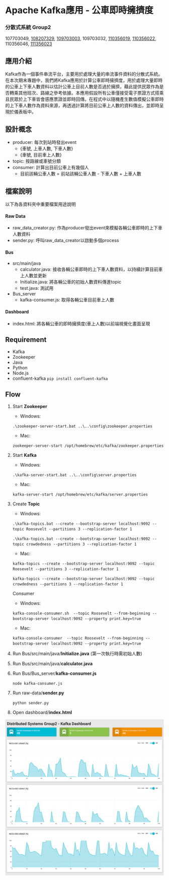 # Apache Kafka應用 - 公車即時擁擠度

### 分散式系統 Group2

107703049, [108207329](https://github.com/xoxonut), [109703003](https://github.com/Tanlikfeng), 109703032, [110356019](https://github.com/YiChingLLin), [110356022](https://github.com/dabaoku), 110356046, [111356023](https://github.com/106306067)

## 應用介紹
Kafka作為一個事件串流平台，主要用於處理大量的串流事件資料的分散式系統。在本次期末專題中，我們將Kafka應用於計算公車即時擁擠度，用於處理大量即時的公車上下車人數資料以估計公車上目前人數是否過於擁擠，藉此提供民眾作為是否轉乘其他班次、路線之參考依據。本應用假設所有公車僅接受電子票證方式搭乘且民眾於上下車皆會感應票證並即時回傳。在程式中以隨機產生數值模擬公車即時的上下車人數作為資料來源，再透過計算將目前公車上人數的資料傳出，並即時呈現於儀表板中。

## 設計概念
- producer: 每次到站時發出event
    - {車號, 上車人數, 下車人數}
    - {車號, 目前車上人數}
- topic: 按路線或車號分類
- consumer: 計算出目前公車上有幾個人 
    - 目前該輛公車人數 = 前站該輛公車人數 - 下車人數 + 上車人數

## 檔案說明
以下為各資料夾中重要檔案用途說明
#### Raw Data
- raw_data_creator.py: 作為producer發出event來模擬各輛公車即時的上下車人數資料
- sender.py: 呼叫raw_data_creator以啟動多個process

#### Bus
- src/main/java
    - calculator.java: 接收各輛公車即時的上下車人數資料，以持續計算目前車上人數並更新
    - Initialize.java: 將各輛公車的初始人數資料傳進topic
    - test.java: 測試用
- Bus_server
    - kafka-consumer.js: 取得各輛公車目前車上人數

#### Dashboard
- index.html: 將各輛公車的即時擁擠度(車上人數)以前端視覺化畫面呈現

## Requirement
- Kafka
- Zookeeper
- Java
- Python
- Node.js
- confluent-kafka `pip install confluent-kafka`

## Flow
1. Start **Zookeeper**
    - Windows: 

    `.\zookeeper-server-start.bat ..\..\config\zookeeper.properties`

    - Mac: 

    `zookeeper-server-start /opt/homebrew/etc/kafka/zookeeper.properties`

2. Start **Kafka**
    - Windows:

    `.\kafka-server-start.bat ..\..\config\server.properties`

    - Mac: 

    `kafka-server-start /opt/homebrew/etc/kafka/server.properties`

3. Create **Topic**
    - Windows: 

    `.\kafka-topics.bat --create --bootstrap-server localhost:9092 --topic Roosevelt --partitions 3 --replication-factor 1`

    `.\kafka-topics.bat --create --bootstrap-server localhost:9092 --topic crowdedness --partitions 3 --replication-factor 1`

    - Mac: 

    `kafka-topics --create --bootstrap-server localhost:9092 --topic Roosevelt --partitions 3 --replication-factor 1`

    `kafka-topics --create --bootstrap-server localhost:9092 --topic crowdedness --partitions 3 --replication-factor 1`

    Consumer
    - Windows: 
    
    `kafka-console-consumer.sh  --topic Roosevelt --from-beginning --bootstrap-server localhost:9092 --property print.key=true`

    - Mac: 
    
    `kafka-console-consumer  --topic Roosevelt --from-beginning --bootstrap-server localhost:9092 --property print.key=true`

4. Run Bus/src/main/java/**Initialize.java** (第一次執行時需初始人數)

5. Run Bus/src/main/java/**calculator.java**

6. Run Bus/Bus_server/**kafka-consumer.js**

    `node kafka-consumer.js`

7. Run raw-data/**sender.py**

    `python sender.py`

8. Open dashboard/**index.html**

![image](https://github.com/YiChingLLin/DistributedSystems_Group2/blob/readme/img/screencapture-dashboard.png)